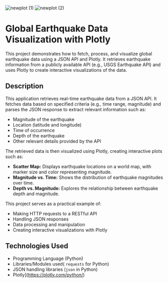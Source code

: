 
![newplot (1)](https://github.com/user-attachments/assets/4fa9f386-7ec5-400c-8eca-be86a41627ca)
![newplot (2)](https://github.com/user-attachments/assets/5d1c3c74-4422-4d17-9ae9-b6a8722b9a71)


# Global Earthquake Data Visualization with Plotly

This project demonstrates how to fetch, process, and visualize global earthquake data using a JSON API and Plotly. It retrieves earthquake information from a publicly available API (e.g., USGS Earthquake API) and uses Plotly to create interactive visualizations of the data.

## Description

This application retrieves real-time earthquake data from a JSON API.  It fetches data based on specified criteria (e.g., time range, magnitude) and parses the JSON response to extract relevant information such as:

*   Magnitude of the earthquake
*   Location (latitude and longitude)
*   Time of occurrence
*   Depth of the earthquake
*   Other relevant details provided by the API

The retrieved data is then visualized using Plotly, creating interactive plots such as:

*   **Scatter Map:**  Displays earthquake locations on a world map, with marker size and color representing magnitude.
*   **Magnitude vs. Time:** Shows the distribution of earthquake magnitudes over time.
*   **Depth vs. Magnitude:**  Explores the relationship between earthquake depth and magnitude.

This project serves as a practical example of:

*   Making HTTP requests to a RESTful API
*   Handling JSON responses
*   Data processing and manipulation
*   Creating interactive visualizations with Plotly

## Technologies Used

*   Programming Language (Python)
*   Libraries/Modules used( `requests` for Python)
*   JSON handling libraries (`json` in Python)
*   Plotly](https://plotly.com/python/)
